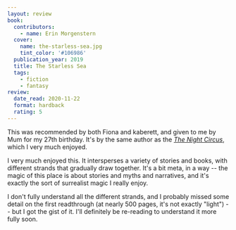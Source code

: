 ```yaml
---
layout: review
book:
  contributors:
    - name: Erin Morgenstern
  cover:
    name: the-starless-sea.jpg
    tint_color: '#106986'
  publication_year: 2019
  title: The Starless Sea
  tags:
    - fiction
    - fantasy
review:
  date_read: 2020-11-22
  format: hardback
  rating: 5
---
```


This was recommended by both Fiona and kaberett, and given to me by Mum for my 27th birthday.
It's by the same author as the [*The Night Circus*](/reviews/the-night-circus/), which I very much enjoyed.

I very much enjoyed this. It intersperses a variety of stories and books, with different strands that gradually draw together. It's a bit meta, in a way -- the magic of this place is about stories and myths and narratives, and it's exactly the sort of surrealist magic I really enjoy.

I don't fully understand all the different strands, and I probably missed some detail on the first readthrough (at nearly 500 pages, it's not exactly "light") -- but I got the gist of it.
I'll definitely be re-reading to understand it more fully soon.
